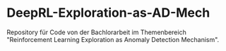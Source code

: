 # DeepRL-Exploration-as-AD-Mech
 
Repository für Code von der Bachlorarbeit im Themenbereich "Reinforcement Learning Exploration as Anomaly Detection Mechanism".
